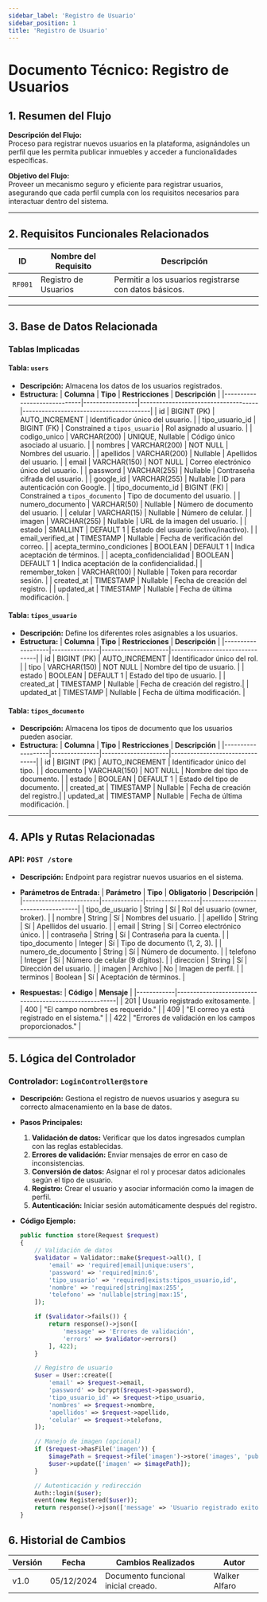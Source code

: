 ```yaml
---
sidebar_label: 'Registro de Usuario'
sidebar_position: 1
title: 'Registro de Usuario'
---
```


# Documento Técnico: Registro de Usuarios

## 1. Resumen del Flujo
**Descripción del Flujo:**  
Proceso para registrar nuevos usuarios en la plataforma, asignándoles un perfil que les permita publicar inmuebles y acceder a funcionalidades específicas.

**Objetivo del Flujo:**  
Proveer un mecanismo seguro y eficiente para registrar usuarios, asegurando que cada perfil cumpla con los requisitos necesarios para interactuar dentro del sistema.

---

## 2. Requisitos Funcionales Relacionados
| **ID**  | **Nombre del Requisito**        | **Descripción**                                  |
|---------|---------------------------------|-------------------------------------------------|
| `RF001`   | Registro de Usuarios           | Permitir a los usuarios registrarse con datos básicos.|

---

## 3. Base de Datos Relacionada
### Tablas Implicadas

#### Tabla: `users`
- **Descripción:** Almacena los datos de los usuarios registrados.
- **Estructura:**
  | **Columna**                 | **Tipo**        | **Restricciones**                   | **Descripción**                        |
  |-----------------------------|-----------------|-------------------------------------|----------------------------------------|
  | id                          | BIGINT (PK)     | AUTO_INCREMENT                      | Identificador único del usuario.       |
  | tipo_usuario_id             | BIGINT (FK)     | Constrained a `tipos_usuario`       | Rol asignado al usuario.               |
  | codigo_unico                | VARCHAR(200)    | UNIQUE, Nullable                    | Código único asociado al usuario.      |
  | nombres                     | VARCHAR(200)    | NOT NULL                            | Nombres del usuario.                   |
  | apellidos                   | VARCHAR(200)    | Nullable                            | Apellidos del usuario.                 |
  | email                       | VARCHAR(150)    | NOT NULL                            | Correo electrónico único del usuario.  |
  | password                    | VARCHAR(255)    | Nullable                            | Contraseña cifrada del usuario.        |
  | google_id                   | VARCHAR(255)    | Nullable                            | ID para autenticación con Google.      |
  | tipo_documento_id           | BIGINT (FK)     | Constrained a `tipos_documento`     | Tipo de documento del usuario.         |
  | numero_documento            | VARCHAR(50)     | Nullable                            | Número de documento del usuario.       |
  | celular                     | VARCHAR(15)     | Nullable                            | Número de celular.                     |
  | imagen                      | VARCHAR(255)    | Nullable                            | URL de la imagen del usuario.          |
  | estado                      | SMALLINT        | DEFAULT 1                           | Estado del usuario (activo/inactivo).  |
  | email_verified_at           | TIMESTAMP       | Nullable                            | Fecha de verificación del correo.      |
  | acepta_termino_condiciones  | BOOLEAN         | DEFAULT 1                           | Indica aceptación de términos.         |
  | acepta_confidencialidad     | BOOLEAN         | DEFAULT 1                           | Indica aceptación de la confidencialidad.|
  | remember_token              | VARCHAR(100)    | Nullable                            | Token para recordar sesión.            |
  | created_at                  | TIMESTAMP       | Nullable                            | Fecha de creación del registro.        |
  | updated_at                  | TIMESTAMP       | Nullable                            | Fecha de última modificación.          |

#### Tabla: `tipos_usuario`
- **Descripción:** Define los diferentes roles asignables a los usuarios.
- **Estructura:**
  | **Columna**       | **Tipo**      | **Restricciones**   | **Descripción**                |
  |-------------------|---------------|---------------------|--------------------------------|
  | id                | BIGINT (PK)  | AUTO_INCREMENT      | Identificador único del rol.   |
  | tipo              | VARCHAR(150) | NOT NULL            | Nombre del tipo de usuario.    |
  | estado            | BOOLEAN      | DEFAULT 1           | Estado del tipo de usuario.    |
  | created_at        | TIMESTAMP    | Nullable            | Fecha de creación del registro.|
  | updated_at        | TIMESTAMP    | Nullable            | Fecha de última modificación.  |

#### Tabla: `tipos_documento`
- **Descripción:** Almacena los tipos de documento que los usuarios pueden asociar.
- **Estructura:**
  | **Columna**       | **Tipo**      | **Restricciones**   | **Descripción**                |
  |-------------------|---------------|---------------------|--------------------------------|
  | id                | BIGINT (PK)  | AUTO_INCREMENT      | Identificador único del tipo.  |
  | documento         | VARCHAR(150) | NOT NULL            | Nombre del tipo de documento.  |
  | estado            | BOOLEAN      | DEFAULT 1           | Estado del tipo de documento.  |
  | created_at        | TIMESTAMP    | Nullable            | Fecha de creación del registro.|
  | updated_at        | TIMESTAMP    | Nullable            | Fecha de última modificación.  |

---

## 4. APIs y Rutas Relacionadas

### API: `POST /store`
- **Descripción:** Endpoint para registrar nuevos usuarios en el sistema.
- **Parámetros de Entrada:**
  | **Parámetro**          | **Tipo**    | **Obligatorio** | **Descripción**                   |
  |------------------------|-------------|-----------------|-----------------------------------|
  | tipo_de_usuario        | String      | Sí              | Rol del usuario (owner, broker). |
  | nombre                 | String      | Sí              | Nombres del usuario.             |
  | apellido               | String      | Sí              | Apellidos del usuario.           |
  | email                  | String      | Sí              | Correo electrónico único.        |
  | contraseña             | String      | Sí              | Contraseña para la cuenta.       |
  | tipo_documento         | Integer     | Sí              | Tipo de documento (1, 2, 3).     |
  | numero_de_documento    | String      | Sí              | Número de documento.             |
  | telefono               | Integer     | Sí              | Número de celular (9 dígitos).   |
  | direccion              | String      | Sí              | Dirección del usuario.           |
  | imagen                 | Archivo     | No              | Imagen de perfil.                |
  | terminos               | Boolean     | Sí              | Aceptación de términos.          |

- **Respuestas:**
  | **Código** | **Mensaje**                                           |
  |------------|-------------------------------------------------------|
  | 201        | Usuario registrado exitosamente.                      |
  | 400        | "El campo nombres es requerido."                      |
  | 409        | "El correo ya está registrado en el sistema."         |
  | 422        | "Errores de validación en los campos proporcionados." |

---

## 5. Lógica del Controlador

### Controlador: `LoginController@store`
- **Descripción:** Gestiona el registro de nuevos usuarios y asegura su correcto almacenamiento en la base de datos.
- **Pasos Principales:**
  1. **Validación de datos:** Verificar que los datos ingresados cumplan con las reglas establecidas.
  2. **Errores de validación:** Enviar mensajes de error en caso de inconsistencias.
  3. **Conversión de datos:** Asignar el rol y procesar datos adicionales según el tipo de usuario.
  4. **Registro:** Crear el usuario y asociar información como la imagen de perfil.
  5. **Autenticación:** Iniciar sesión automáticamente después del registro.

- **Código Ejemplo:**
  ```php
  public function store(Request $request)
  {
      // Validación de datos
      $validator = Validator::make($request->all(), [
          'email' => 'required|email|unique:users',
          'password' => 'required|min:6',
          'tipo_usuario' => 'required|exists:tipos_usuario,id',
          'nombre' => 'required|string|max:255',
          'telefono' => 'nullable|string|max:15',
      ]);

      if ($validator->fails()) {
          return response()->json([
              'message' => 'Errores de validación',
              'errors' => $validator->errors()
          ], 422);
      }

      // Registro de usuario
      $user = User::create([
          'email' => $request->email,
          'password' => bcrypt($request->password),
          'tipo_usuario_id' => $request->tipo_usuario,
          'nombres' => $request->nombre,
          'apellidos' => $request->apellido,
          'celular' => $request->telefono,
      ]);

      // Manejo de imagen (opcional)
      if ($request->hasFile('imagen')) {
          $imagePath = $request->file('imagen')->store('images', 'public');
          $user->update(['imagen' => $imagePath]);
      }

      // Autenticación y redirección
      Auth::login($user);
      event(new Registered($user));
      return response()->json(['message' => 'Usuario registrado exitosamente'], 201);
  }


## 6. Historial de Cambios
| **Versión** | **Fecha**     | **Cambios Realizados**                | **Autor**         |
|-------------|---------------|----------------------------------------|-------------------|
| v1.0        | 05/12/2024    | Documento funcional inicial creado.    | Walker Alfaro     |